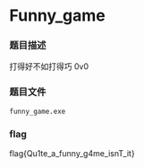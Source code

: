 # Funny_game

### 题目描述

打得好不如打得巧 0v0

### 题目文件

`funny_game.exe`

### flag

flag{Qu1te_a_funny_g4me_isnT_it}